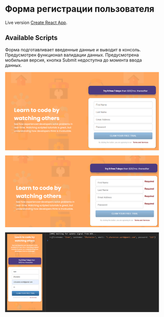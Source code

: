 # Форма регистрации пользователя

Live version [Create React App](https://intro-component-with-signup-form-jade.vercel.app/).

## Available Scripts

Форма подготавливает введенные данные и выводит в консоль. Предусмотрен функционал валидации данных. Предусмотрена мобильная версия, кнопка Submit недоступна до момента ввода данных.


![](example1.png)

![](example2.png)

![](example3.png)

